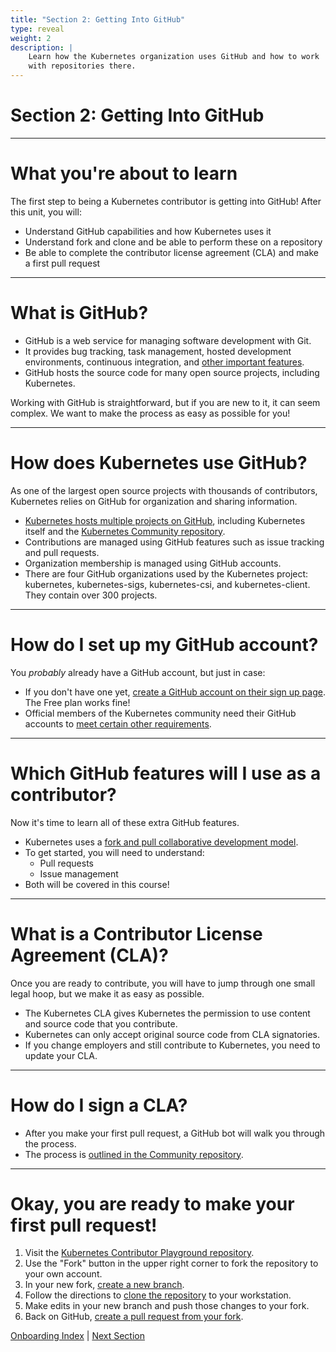 ```yaml
---
title: "Section 2: Getting Into GitHub"
type: reveal
weight: 2
description: |
    Learn how the Kubernetes organization uses GitHub and how to work
    with repositories there.
---
```


# Section 2: Getting Into GitHub

---

# What you're about to learn

The first step to being a Kubernetes contributor is getting into GitHub! After this unit, you will:

* Understand GitHub capabilities and how Kubernetes uses it
* Understand fork and clone and be able to perform these on a repository
* Be able to complete the contributor license agreement (CLA) and make a first pull request

---

# What is GitHub?

* GitHub is a web service for managing software development with Git.
* It provides bug tracking, task management, hosted development environments, continuous integration, and [other important features](https://github.com/about).
* GitHub hosts the source code for many open source projects, including Kubernetes.

Working with GitHub is straightforward, but if you are new to it, it can seem complex. We want to make the process as easy as possible for you!

---

# How does Kubernetes use GitHub?

As one of the largest open source projects with thousands of contributors, Kubernetes relies on GitHub for organization and sharing information.

* [Kubernetes hosts multiple projects on GitHub](https://github.com/kubernetes/), including Kubernetes itself and the [Kubernetes Community repository](https://github.com/kubernetes/community).
* Contributions are managed using GitHub features such as issue tracking and pull requests.
* Organization membership is managed using GitHub accounts.
* There are four GitHub organizations used by the Kubernetes project: kubernetes, kubernetes-sigs, kubernetes-csi, and kubernetes-client. They contain over 300 projects.

---

# How do I set up my GitHub account?

You _probably_ already have a GitHub account, but just in case:

* If you don't have one yet, [create a GitHub account on their sign up page](https://github.com/signup). The Free plan works fine!
* Official members of the Kubernetes community need their GitHub accounts to [meet certain other requirements](https://github.com/kubernetes/community/blob/master/community-membership.md).

---

# Which GitHub features will I use as a contributor?

Now it's time to learn all of these extra GitHub features.

* Kubernetes uses a [fork and pull collaborative development model](https://docs.github.com/en/pull-requests/collaborating-with-pull-requests/getting-started/about-collaborative-development-models).
* To get started, you will need to understand:
    * Pull requests
    * Issue management
* Both will be covered in this course!

---

# What is a Contributor License Agreement (CLA)?

Once you are ready to contribute, you will have to jump through one small legal hoop, but we make it as easy as possible.

* The Kubernetes CLA gives Kubernetes the permission to use content and source code that you contribute.
* Kubernetes can only accept original source code from CLA signatories.
* If you change employers and still contribute to Kubernetes, you need to update your CLA.

---

# How do I sign a CLA?

* After you make your first pull request, a GitHub bot will walk you through the process.
* The process is [outlined in the Community repository](https://github.com/kubernetes/community/blob/master/CLA.md).

---

# Okay, you are ready to make your first pull request!

1. Visit the [Kubernetes Contributor Playground repository](https://github.com/kubernetes-sigs/contributor-playground).
2. Use the "Fork" button in the upper right corner to fork the repository to your own account.
3. In your new fork, [create a new branch](https://docs.github.com/en/pull-requests/collaborating-with-pull-requests/proposing-changes-to-your-work-with-pull-requests/creating-and-deleting-branches-within-your-repository).
4. Follow the directions to [clone the repository](https://docs.github.com/en/repositories/creating-and-managing-repositories/cloning-a-repository) to your workstation.
5. Make edits in your new branch and push those changes to your fork.
6. Back on GitHub, [create a pull request from your fork](https://docs.github.com/en/pull-requests/collaborating-with-pull-requests/proposing-changes-to-your-work-with-pull-requests/creating-a-pull-request-from-a-fork).

<div class="bottom-nav">
    <a href="/docs/onboarding">Onboarding Index</a> | <a href="../03-pull-requests/">Next Section</a>
</div>

